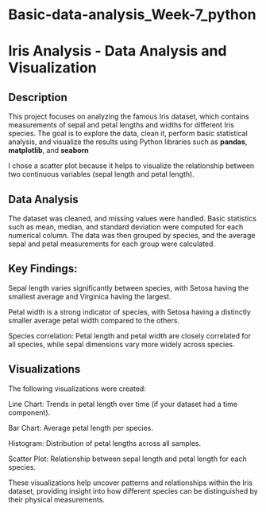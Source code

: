 # Basic-data-analysis_Week-7_python
# Iris Analysis - Data Analysis and Visualization

## Description

This project focuses on analyzing the famous Iris dataset, which contains measurements of sepal and petal lengths and widths for different Iris species. The goal is to explore the data, clean it, perform basic statistical analysis, and visualize the results using Python libraries such as **pandas**, **matplotlib**, and **seaborn**

I chose a scatter plot because it helps to visualize the relationship between two continuous variables (sepal length and petal length).

 ## Data Analysis
The dataset was cleaned, and missing values were handled. Basic statistics such as mean, median, and standard deviation were computed for each numerical column. The data was then grouped by species, and the average sepal and petal measurements for each group were calculated.

## Key Findings:
Sepal length varies significantly between species, with Setosa having the smallest average and Virginica having the largest.

Petal width is a strong indicator of species, with Setosa having a distinctly smaller average petal width compared to the others.

Species correlation: Petal length and petal width are closely correlated for all species, while sepal dimensions vary more widely across species.

## Visualizations
The following visualizations were created:

Line Chart: Trends in petal length over time (if your dataset had a time component).

Bar Chart: Average petal length per species.

Histogram: Distribution of petal lengths across all samples.

Scatter Plot: Relationship between sepal length and petal length for each species.

These visualizations help uncover patterns and relationships within the Iris dataset, providing insight into how different species can be distinguished by their physical measurements.
